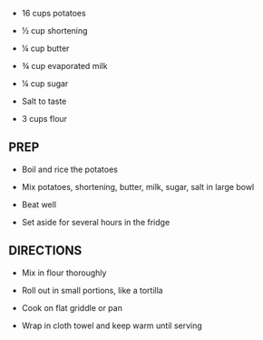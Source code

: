 - 16 cups potatoes

- ½ cup shortening

- ¼ cup butter

- ¾ cup evaporated milk

- ¼ cup sugar

- Salt to taste

- 3 cups flour

## PREP

- Boil and rice the potatoes

- Mix potatoes, shortening, butter, milk, sugar, salt in large bowl

- Beat well

- Set aside for several hours in the fridge

## DIRECTIONS

- Mix in flour thoroughly

- Roll out in small portions, like a tortilla

- Cook on flat griddle or pan

- Wrap in cloth towel and keep warm until serving
